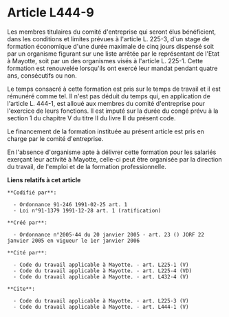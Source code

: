 # Article L444-9

Les membres titulaires du comité d'entreprise qui seront élus bénéficient, dans les conditions et limites prévues à l'article
L. 225-3, d'un stage de formation économique d'une durée maximale de cinq jours dispensé soit par un organisme figurant sur
une liste arrêtée par le représentant de l'Etat à Mayotte, soit par un des organismes visés à l'article L. 225-1. Cette
formation est renouvelée lorsqu'ils ont exercé leur mandat pendant quatre ans, consécutifs ou non.

Le temps consacré à cette formation est pris sur le temps de travail et il est rémunéré comme tel. Il n'est pas déduit du
temps qui, en application de l'article L. 444-1, est alloué aux membres du comité d'entreprise pour l'exercice de leurs
fonctions. Il est imputé sur la durée du congé prévu à la section 1 du chapitre V du titre II du livre II du présent code.

Le financement de la formation instituée au présent article est pris en charge par le comité d'entreprise.

En l'absence d'organisme apte à délivrer cette formation pour les salariés exerçant leur activité à Mayotte, celle-ci peut
être organisée par la direction du travail, de l'emploi et de la formation professionnelle.

**Liens relatifs à cet article**

	**Codifié par**:

	  - Ordonnance 91-246 1991-02-25 art. 1
	  - Loi n°91-1379 1991-12-28 art. 1 (ratification)

	**Créé par**:

	  - Ordonnance n°2005-44 du 20 janvier 2005 - art. 23 () JORF 22 janvier 2005 en vigueur le 1er janvier 2006

	**Cité par**:

	  - Code du travail applicable à Mayotte. - art. L225-1 (V)
	  - Code du travail applicable à Mayotte. - art. L225-4 (VD)
	  - Code du travail applicable à Mayotte. - art. L432-4 (V)

	**Cite**:

	  - Code du travail applicable à Mayotte. - art. L225-3 (V)
	  - Code du travail applicable à Mayotte. - art. L444-1 (V)
